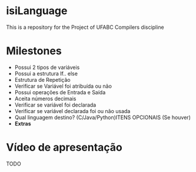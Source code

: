 # isiLanguage
This is a repository for the Project of UFABC Compilers discipline


# Milestones
- Possui 2 tipos de variáveis
- Possui a estrutura If.. else
- Estrutura de Repetição
- Verificar se Variável foi atribuída ou não
- Possui operações de Entrada e Saída
- Aceita números decimais
- Verificar se variável foi declarada
- Verificar se variável declarada foi ou não usada
- Qual linguagem destino? (C/Java/Python)ITENS OPCIONAIS (Se houver)
- **Extras**


# Vídeo de apresentação
TODO
